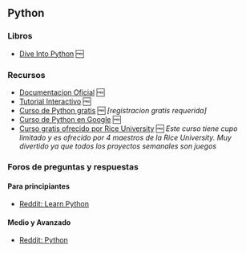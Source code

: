 ## Python

### Libros
* [Dive Into Python](http://www.diveintopython.net/) :free:

### Recursos
* [Documentacion Oficial](https://www.python.org/doc/) :free:
* [Tutorial Interactivo](http://learnpython.org/) :free:
* [Curso de Python gratis](http://www.codecademy.com/tracks/python) :free: _[registracion gratis requerida]_
* [Curso de Python en Google](https://developers.google.com/edu/python/) :free:
* [Curso gratis ofrecido por Rice University](https://www.coursera.org/course/interactivepython) :free:
	_Este curso tiene cupo limitado y es ofrecido por 4 maestros de la Rice University. Muy divertido ya que todos los proyectos semanales son juegos_

### Foros de preguntas y respuestas

#### Para principiantes

* [Reddit: Learn Python](http://www.reddit.com/r/learnpython)

#### Medio y Avanzado

* [Reddit: Python](http://www.reddit.com/r/python)